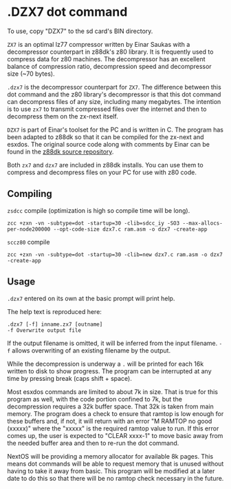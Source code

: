 # .DZX7 dot command

To use, copy "DZX7" to the sd card's BIN directory.

`ZX7` is an optimal lz77 compressor written by Einar Saukas with a decompressor counterpart in z88dk's z80 library.  It is frequently used to compress data for z80 machines.  The decompressor has an excellent balance of compression ratio, decompression speed and decompressor size (~70 bytes).

`.dzx7` is the decompressor counterpart for `ZX7`.  The difference between this dot command and the z80 library's decompressor is that this dot command can decompress files of any size, including many megabytes.  The intention is to use `zx7` to transmit compressed files over the internet and then to decompress them on the zx-next itself.

`DZX7` is part of Einar's toolset for the PC and is written in C.  The program has been adapted to z88dk so that it can be compiled for the zx-next and esxdos.  The original source code along with comments by Einar can be found in the [z88dk source repository](https://github.com/z88dk/z88dk/tree/master/src/zx7).

Both `zx7` and `dzx7` are included in z88dk installs.  You can use them to compress and decompress files on your PC for use with z80 code.


## Compiling

`zsdcc` compile (optimization is high so compile time will be long).
~~~
zcc +zxn -vn -subtype=dot -startup=30 -clib=sdcc_iy -SO3 --max-allocs-per-node200000 --opt-code-size dzx7.c ram.asm -o dzx7 -create-app
~~~
`sccz80` compile
~~~
zcc +zxn -vn -subtype=dot -startup=30 -clib=new dzx7.c ram.asm -o dzx7 -create-app
~~~


## Usage

`.dzx7` entered on its own at the basic prompt will print help.

The help text is reproduced here:

~~~
.dzx7 [-f] inname.zx7 [outname]
-f Overwrite output file
~~~

If the output filename is omitted, it will be inferred from the input filename.  `-f` allows overwriting of an existing filename by the output.

While the decompression is underway a `.` will be printed for each 16k written to disk to show progress.  The program can be interrupted at any time by pressing break (caps shift + space).

Most esxdos commands are limited to about 7k in size.  That is true for this program as well, with the code portion confined to 7k, but the decompression requires a 32k buffer space.  That 32k is taken from main memory.  The program does a check to ensure that ramtop is low enough for these buffers and, if not, it will return with an error "M RAMTOP no good (xxxxx)" where the "xxxxx" is the required ramtop value to run.  If this error comes up, the user is expected to "CLEAR xxxx-1" to move basic away from the needed buffer area and then to re-run the dot command.

NextOS will be providing a memory allocator for available 8k pages.  This means dot commands will be able to request memory that is unused without having to take it away from basic.  This program will be modified at a later date to do this so that there will be no ramtop check necessary in the future.
